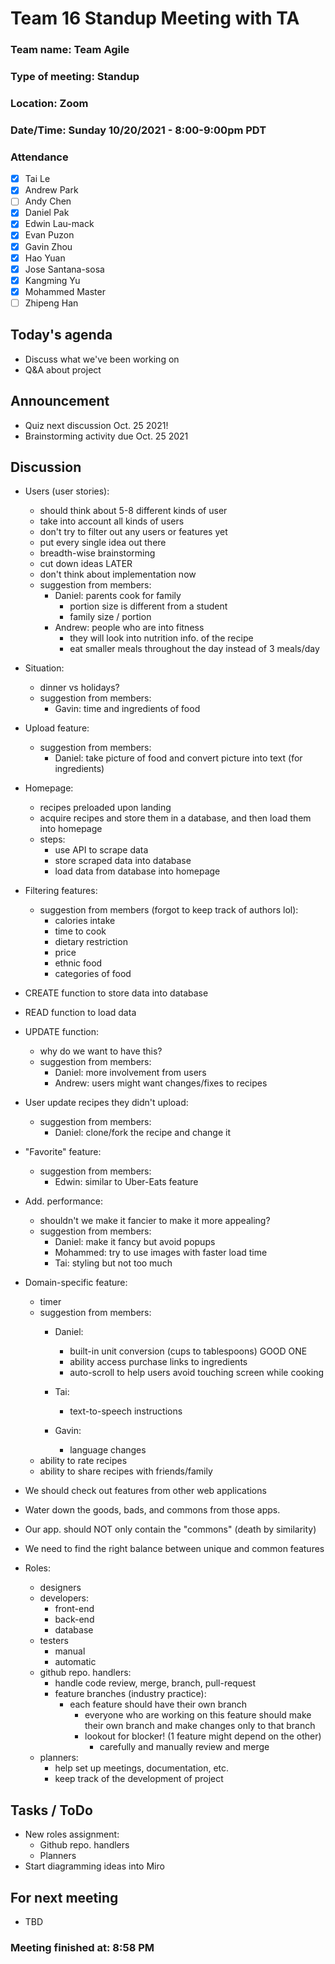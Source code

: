 # Team 16 Standup Meeting with TA

### Team name: Team Agile
### Type of meeting: Standup
### Location: Zoom
### Date/Time: Sunday 10/20/2021 - 8:00-9:00pm PDT

### Attendance 
- [x] Tai Le
- [x] Andrew Park
- [ ] Andy Chen
- [x] Daniel Pak
- [x] Edwin Lau-mack
- [x] Evan Puzon
- [x] Gavin Zhou
- [x] Hao Yuan
- [x] Jose Santana-sosa
- [x] Kangming Yu
- [x] Mohammed Master
- [ ] Zhipeng Han

## Today's agenda
- Discuss what we've been working on
- Q&A about project

## Announcement
- Quiz next discussion Oct. 25 2021!
- Brainstorming activity due Oct. 25 2021
## Discussion

- Users (user stories): 
  - should think about 5-8 different kinds of user
  - take into account all kinds of users
  - don't try to filter out any users or features yet
  - put every single idea out there
  - breadth-wise brainstorming
  - cut down ideas LATER
  - don't think about implementation now
  - suggestion from members:
    - Daniel: parents cook for family
      - portion size is different from a student
      - family size / portion
    - Andrew: people who are into fitness
      - they will look into nutrition info. of the recipe
      - eat smaller meals throughout the day instead of 3 meals/day
- Situation:
  - dinner vs holidays?
  - suggestion from members:
    - Gavin: time and ingredients of food
- Upload feature:
  - suggestion from members:
    - Daniel: take picture of food and convert picture into text (for ingredients)
- Homepage:
  - recipes preloaded upon landing
  - acquire recipes and store them in a database, and then load them into homepage
  - steps:
    - use API to scrape data
    - store scraped data into database
    - load data from database into homepage

- Filtering features:
  - suggestion from members (forgot to keep track of authors lol):
    - calories intake
    - time to cook
    - dietary restriction
    - price
    - ethnic food
    - categories of food
- CREATE function to store data into database
- READ function to load data
- UPDATE function:
  - why do we want to have this?
  - suggestion from members:
    - Daniel: more involvement from users
    - Andrew: users might want changes/fixes to recipes

- User update recipes they didn't upload:
  - suggestion from members:
    - Daniel: clone/fork the recipe and change it

- "Favorite" feature:
  - suggestion from members:
    - Edwin: similar to Uber-Eats feature
- Add. performance:
  - shouldn't we make it fancier to make it more appealing?
  - suggestion from members:
    - Daniel: make it fancy but avoid popups
    - Mohammed: try to use images with faster load time
    - Tai: styling but not too much

- Domain-specific feature:
  - timer
  - suggestion from members:
    - Daniel: 
      - built-in unit conversion (cups to tablespoons) GOOD ONE
      - ability access purchase links to ingredients
      - auto-scroll to help users avoid touching screen while cooking

    - Tai:
      - text-to-speech instructions
    - Gavin: 
      - language changes
  - ability to rate recipes
  - ability to share recipes with friends/family
- We should check out features from other web applications
- Water down the goods, bads, and commons from those apps.
- Our app. should NOT only contain the "commons" (death by similarity)
- We need to find the right balance between unique and common features
- Roles:
  - designers
  - developers:
    - front-end
    - back-end
    - database
  - testers
    - manual
    - automatic
  - github repo. handlers:
    - handle code review, merge, branch, pull-request
    - feature branches (industry practice):
      - each feature should have their own branch
        - everyone who are working on this feature should make their own branch and make changes only to that branch
        - lookout for blocker! (1 feature might depend on the other)
          - carefully and manually review and merge
  - planners:
    - help set up meetings, documentation, etc.
    - keep track of the development of project


## Tasks / ToDo
- New roles assignment: 
  - Github repo. handlers
  - Planners
- Start diagramming ideas into Miro

## For next meeting
- TBD

### Meeting finished at: 8:58 PM

